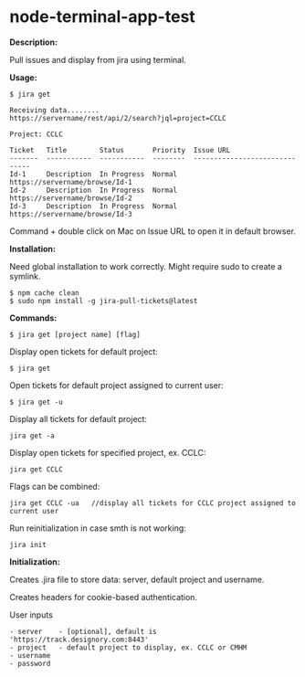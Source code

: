 # node-terminal-app-test
**Description:**

Pull issues and display from jira using terminal.

**Usage:**

    $ jira get

    Receiving data........
    https://servername/rest/api/2/search?jql=project=CCLC

    Project: CCLC

    Ticket   Title        Status       Priority  Issue URL                                      
    -------  -----------  -----------  --------  ------------------------------
    Id-1     Description  In Progress  Normal    https://servername/browse/Id-1
    Id-2     Description  In Progress  Normal    https://servername/browse/Id-2
    Id-3     Description  In Progress  Normal    https://servername/browse/Id-3
    

Command + double click on Mac on Issue URL to open it in default browser.

**Installation:**

Need global installation to work correctly. 
Might require sudo to create a symlink.

    $ npm cache clean
    $ sudo npm install -g jira-pull-tickets@latest

**Commands:**

    $ jira get [project name] [flag]    

Display open tickets for default project:

    $ jira get 

Open tickets for default project assigned to current user:

    $ jira get -u                

Display all tickets for default project: 
    
    jira get -a                         

Display open tickets for specified project, ex. CCLC:

    jira get CCLC    

Flags can be combined: 
   
    jira get CCLC -ua   //display all tickets for CCLC project assigned to current user    

Run reinitialization in case smth is not working:              
    
    jira init                           

**Initialization:**

Creates .jira file to store data: server, default project and username.

Creates headers for cookie-based authentication.

User inputs

    - server    - [optional], default is 'https://track.designory.com:8443'
    - project   - default project to display, ex. CCLC or CMHM
    - username  
    - password 